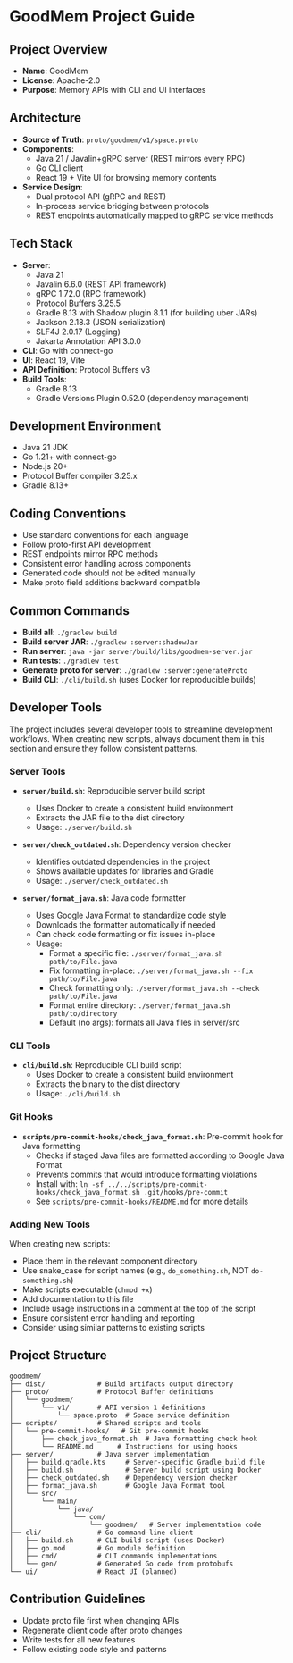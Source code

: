 # GoodMem Project Guide

## Project Overview
- **Name**: GoodMem
- **License**: Apache-2.0
- **Purpose**: Memory APIs with CLI and UI interfaces

## Architecture
- **Source of Truth**: `proto/goodmem/v1/space.proto`
- **Components**:
  - Java 21 / Javalin+gRPC server (REST mirrors every RPC)
  - Go CLI client
  - React 19 + Vite UI for browsing memory contents
- **Service Design**:
  - Dual protocol API (gRPC and REST)
  - In-process service bridging between protocols
  - REST endpoints automatically mapped to gRPC service methods

## Tech Stack
- **Server**:
  - Java 21
  - Javalin 6.6.0 (REST API framework)
  - gRPC 1.72.0 (RPC framework)
  - Protocol Buffers 3.25.5
  - Gradle 8.13 with Shadow plugin 8.1.1 (for building uber JARs)
  - Jackson 2.18.3 (JSON serialization)
  - SLF4J 2.0.17 (Logging)
  - Jakarta Annotation API 3.0.0
- **CLI**: Go with connect-go
- **UI**: React 19, Vite
- **API Definition**: Protocol Buffers v3
- **Build Tools**:
  - Gradle 8.13
  - Gradle Versions Plugin 0.52.0 (dependency management)

## Development Environment
- Java 21 JDK
- Go 1.21+ with connect-go
- Node.js 20+
- Protocol Buffer compiler 3.25.x
- Gradle 8.13+

## Coding Conventions
- Use standard conventions for each language
- Follow proto-first API development
- REST endpoints mirror RPC methods
- Consistent error handling across components
- Generated code should not be edited manually
- Make proto field additions backward compatible

## Common Commands
- **Build all**: `./gradlew build`
- **Build server JAR**: `./gradlew :server:shadowJar` 
- **Run server**: `java -jar server/build/libs/goodmem-server.jar`
- **Run tests**: `./gradlew test`
- **Generate proto for server**: `./gradlew :server:generateProto`
- **Build CLI**: `./cli/build.sh` (uses Docker for reproducible builds)

## Developer Tools
The project includes several developer tools to streamline development workflows. When creating new scripts, always document them in this section and ensure they follow consistent patterns.

### Server Tools

- **`server/build.sh`**: Reproducible server build script
  - Uses Docker to create a consistent build environment
  - Extracts the JAR file to the dist directory
  - Usage: `./server/build.sh`

- **`server/check_outdated.sh`**: Dependency version checker
  - Identifies outdated dependencies in the project
  - Shows available updates for libraries and Gradle
  - Usage: `./server/check_outdated.sh`

- **`server/format_java.sh`**: Java code formatter
  - Uses Google Java Format to standardize code style
  - Downloads the formatter automatically if needed
  - Can check code formatting or fix issues in-place
  - Usage:
    - Format a specific file: `./server/format_java.sh path/to/File.java`
    - Fix formatting in-place: `./server/format_java.sh --fix path/to/File.java`
    - Check formatting only: `./server/format_java.sh --check path/to/File.java`
    - Format entire directory: `./server/format_java.sh path/to/directory`
    - Default (no args): formats all Java files in server/src

### CLI Tools

- **`cli/build.sh`**: Reproducible CLI build script
  - Uses Docker to create a consistent build environment
  - Extracts the binary to the dist directory
  - Usage: `./cli/build.sh`

### Git Hooks

- **`scripts/pre-commit-hooks/check_java_format.sh`**: Pre-commit hook for Java formatting
  - Checks if staged Java files are formatted according to Google Java Format
  - Prevents commits that would introduce formatting violations
  - Install with: `ln -sf ../../scripts/pre-commit-hooks/check_java_format.sh .git/hooks/pre-commit`
  - See `scripts/pre-commit-hooks/README.md` for more details

### Adding New Tools
When creating new scripts:
- Place them in the relevant component directory
- Use snake_case for script names (e.g., `do_something.sh`, NOT `do-something.sh`)
- Make scripts executable (`chmod +x`)
- Add documentation to this file
- Include usage instructions in a comment at the top of the script
- Ensure consistent error handling and reporting
- Consider using similar patterns to existing scripts

## Project Structure
```
goodmem/
├── dist/             # Build artifacts output directory
├── proto/            # Protocol Buffer definitions
│   └── goodmem/
│       └── v1/       # API version 1 definitions
│           └── space.proto  # Space service definition
├── scripts/          # Shared scripts and tools
│   └── pre-commit-hooks/   # Git pre-commit hooks
│       ├── check_java_format.sh  # Java formatting check hook
│       └── README.md      # Instructions for using hooks
├── server/           # Java server implementation
│   ├── build.gradle.kts     # Server-specific Gradle build file
│   ├── build.sh             # Server build script using Docker
│   ├── check_outdated.sh    # Dependency version checker
│   ├── format_java.sh       # Google Java Format tool
│   └── src/
│       └── main/
│           └── java/
│               └── com/
│                   └── goodmem/   # Server implementation code
├── cli/              # Go command-line client
│   ├── build.sh      # CLI build script (uses Docker)
│   ├── go.mod        # Go module definition
│   ├── cmd/          # CLI commands implementations
│   └── gen/          # Generated Go code from protobufs
└── ui/               # React UI (planned)
```

## Contribution Guidelines
- Update proto file first when changing APIs
- Regenerate client code after proto changes
- Write tests for all new features
- Follow existing code style and patterns